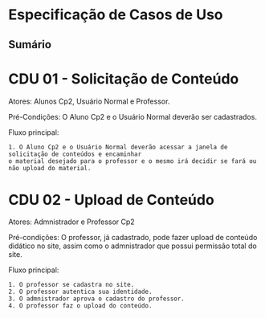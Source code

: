 # Especificação de Casos de Uso

## Sumário


# CDU 01 - Solicitação de Conteúdo
 
 Atores: Alunos Cp2, Usuário Normal e Professor.
 
 Pré-Condições: O Aluno Cp2 e o Usuário Normal deverão ser cadastrados. 
 
 Fluxo principal:
	
	1. O Aluno Cp2 e o Usuário Normal deverão acessar a janela de solicitação de conteúdos e encaminhar
	o material desejado para o professor e o mesmo irá decidir se fará ou não upload do material.	


# CDU 02 - Upload de Conteúdo

Atores: Admnistrador e Professor Cp2

Pré-condições: O professor, já cadastrado, pode fazer upload de conteúdo didático no site, assim como o admnistrador que possui permissão total do site.

Fluxo principal:

	1. O professor se cadastra no site.	
	2. O professor autentica sua identidade.
	3. O admnistrador aprova o cadastro do professor.
	4. O professor faz o upload do conteúdo.

